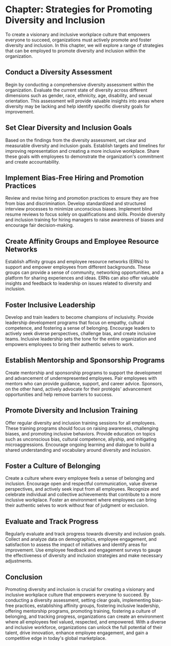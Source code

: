 Chapter: Strategies for Promoting Diversity and Inclusion
=========================================================

To create a visionary and inclusive workplace culture that empowers everyone to succeed, organizations must actively promote and foster diversity and inclusion. In this chapter, we will explore a range of strategies that can be employed to promote diversity and inclusion within the organization.

Conduct a Diversity Assessment
------------------------------

Begin by conducting a comprehensive diversity assessment within the organization. Evaluate the current state of diversity across different dimensions such as gender, race, ethnicity, age, disability, and sexual orientation. This assessment will provide valuable insights into areas where diversity may be lacking and help identify specific diversity goals for improvement.

Set Clear Diversity and Inclusion Goals
---------------------------------------

Based on the findings from the diversity assessment, set clear and measurable diversity and inclusion goals. Establish targets and timelines for improving representation and creating a more inclusive workplace. Share these goals with employees to demonstrate the organization's commitment and create accountability.

Implement Bias-Free Hiring and Promotion Practices
--------------------------------------------------

Review and revise hiring and promotion practices to ensure they are free from bias and discrimination. Develop standardized and structured interview processes to minimize unconscious biases. Implement blind resume reviews to focus solely on qualifications and skills. Provide diversity and inclusion training for hiring managers to raise awareness of biases and encourage fair decision-making.

Create Affinity Groups and Employee Resource Networks
-----------------------------------------------------

Establish affinity groups and employee resource networks (ERNs) to support and empower employees from different backgrounds. These groups can provide a sense of community, networking opportunities, and a platform for sharing experiences and ideas. ERNs can also offer valuable insights and feedback to leadership on issues related to diversity and inclusion.

Foster Inclusive Leadership
---------------------------

Develop and train leaders to become champions of inclusivity. Provide leadership development programs that focus on empathy, cultural competence, and fostering a sense of belonging. Encourage leaders to actively seek diverse perspectives, challenge bias, and create inclusive teams. Inclusive leadership sets the tone for the entire organization and empowers employees to bring their authentic selves to work.

Establish Mentorship and Sponsorship Programs
---------------------------------------------

Create mentorship and sponsorship programs to support the development and advancement of underrepresented employees. Pair employees with mentors who can provide guidance, support, and career advice. Sponsors, on the other hand, actively advocate for their protégés' advancement opportunities and help remove barriers to success.

Promote Diversity and Inclusion Training
----------------------------------------

Offer regular diversity and inclusion training sessions for all employees. These training programs should focus on raising awareness, challenging biases, and promoting inclusive behaviors. Provide education on topics such as unconscious bias, cultural competence, allyship, and mitigating microaggressions. Encourage ongoing learning and dialogue to build a shared understanding and vocabulary around diversity and inclusion.

Foster a Culture of Belonging
-----------------------------

Create a culture where every employee feels a sense of belonging and inclusion. Encourage open and respectful communication, value diverse perspectives, and actively seek input from all employees. Recognize and celebrate individual and collective achievements that contribute to a more inclusive workplace. Foster an environment where employees can bring their authentic selves to work without fear of judgment or exclusion.

Evaluate and Track Progress
---------------------------

Regularly evaluate and track progress towards diversity and inclusion goals. Collect and analyze data on demographics, employee engagement, and satisfaction to assess the impact of initiatives and identify areas for improvement. Use employee feedback and engagement surveys to gauge the effectiveness of diversity and inclusion strategies and make necessary adjustments.

Conclusion
----------

Promoting diversity and inclusion is crucial for creating a visionary and inclusive workplace culture that empowers everyone to succeed. By conducting a diversity assessment, setting clear goals, implementing bias-free practices, establishing affinity groups, fostering inclusive leadership, offering mentorship programs, promoting training, fostering a culture of belonging, and tracking progress, organizations can create an environment where all employees feel valued, respected, and empowered. With a diverse and inclusive workforce, organizations can unlock the full potential of their talent, drive innovation, enhance employee engagement, and gain a competitive edge in today's global marketplace.
